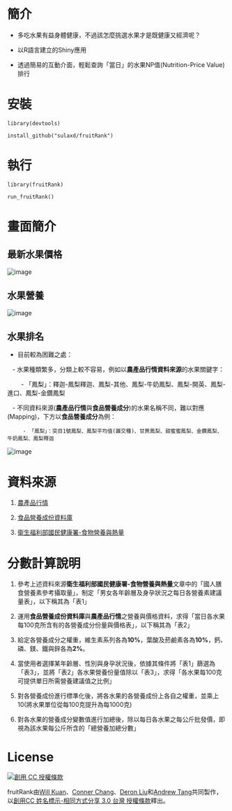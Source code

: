 # 簡介

- 多吃水果有益身體健康，不過該怎麼挑選水果才是既健康又經濟呢？

- 以R語言建立的Shiny應用

- 透過簡易的互動介面，輕鬆查詢「當日」的水果NP值(Nutrition-Price Value)排行

# 安裝
```
library(devtools)

install_github("sulaxd/fruitRank")
```

# 執行
```
library(fruitRank)

run_fruitRank()
```

# 畫面簡介
## 最新水果價格
![image](https://cloud.githubusercontent.com/assets/5773822/21128998/05c95f98-c13a-11e6-8d04-6b825d12be62.png)

## 水果營養
![image](https://cloud.githubusercontent.com/assets/5773822/21129024/2e5f51e2-c13a-11e6-996d-a852e459b1b1.png)

## 水果排名
- 目前較為困難之處：

    - 水果種類繁多，分類上較不容易，例如以**農產品行情資料來源**的水果關鍵字：
    
         - 「鳳梨」：釋迦-鳳梨釋迦、鳳梨-其他、鳳梨-牛奶鳳梨、鳳梨-開英、鳳梨-進口、鳳梨-金鑽鳳梨
        
    - 不同資料來源(**農產品行情**與**食品營養成分**)的水果名稱不同，難以對應(Mapping)，下方以**食品營養成分**為例：
    
         - 「鳳梨」：突目1號鳳梨、鳳梨平均值(雜交種)、甘蔗鳳梨、甜蜜蜜鳳梨、金鑽鳳梨、牛奶鳳梨、鳳梨釋迦


![image](https://cloud.githubusercontent.com/assets/5773822/21129036/3aa013ce-c13a-11e6-93c8-b0cefe5cdb60.png)

# 資料來源

1. [農產品行情](http://m.coa.gov.tw/OpenData/FarmTransData.aspx)

1. [食品營養成份資料庫](https://consumer.fda.gov.tw/Food/TFND.aspx?nodeID=178#)

1. [衛生福利部國民健康署-食物營養與熱量](http://www.hpa.gov.tw/BHPNet/Web/healthtopic/TopicArticle.aspx?No=201308300011&parentid=201205100003)

# 分數計算說明

1. 參考上述資料來源**衛生福利部國民健康署-食物營養與熱量**文章中的「國人膳食營養素參考攝取量」，制定「男女各年齡層及身孕狀況之每日各營養素建議量表」，以下稱其為「表1」

1. 運用**食品營養成份資料庫**與**農產品行情**之營養與價格資料，求得「當日各水果每100克所含有的各營養成分份量與價格表」，以下稱其為「表2」

1. 給定各營養成分之權重，維生素系列各為**10%**，葉酸及菸鹼素各為**10%**，鈣、磷、鎂、鐵與鋅各為**2%**。

1. 當使用者選擇某年齡層、性別與身孕狀況後，依據其條件將「表1」篩選為「表3」，並將「表2」各水果營養份量值除以「表3」，求得「各水果每100克可提供單日所需營養建議值之比例」

1. 對各營養成份進行標準化後，將各水果的各營養成份上各自之權重，並乘上10(將水果單位從每100克提升為每1000克)

1. 對各水果的營養成分變數值進行加總後，除以每日各水果之每公斤批發價，即視為該水果每公斤所含的「總營養加總分數」

# License

<a rel="license" href="http://creativecommons.org/licenses/by-sa/3.0/tw/"><img alt="創用 CC 授權條款" style="border-width:0" src="https://i.creativecommons.org/l/by-sa/3.0/tw/88x31.png" /></a>

fruitRank由[Will Kuan](https://github.com/Willdata)、[Conner Chang](https://github.com/ConnerChang)、[Deron Liu](https://github.com/deli1028)和[Andrew Tang](https://github.com/sulaxd)共同製作，以<a rel="license" href="http://creativecommons.org/licenses/by-sa/3.0/tw/">創用CC 姓名標示-相同方式分享 3.0 台灣 授權條款</a>釋出。
